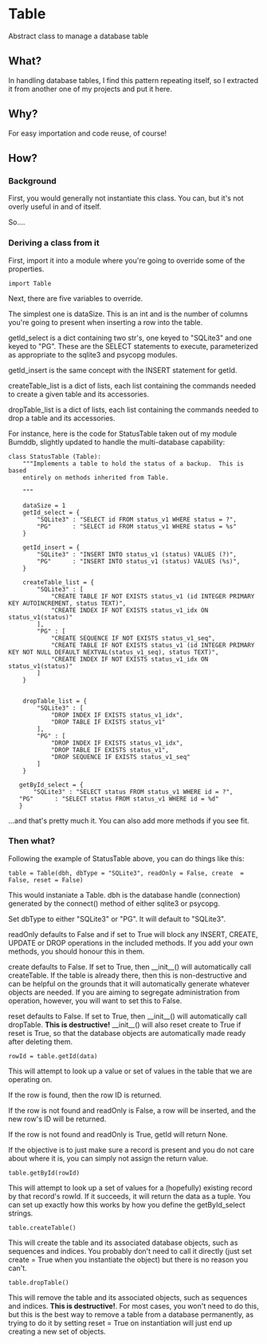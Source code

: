 # Table

Abstract class to manage a database table

## What?

In handling database tables, I find this pattern repeating itself, so
I extracted it from another one of my projects and put it here.

## Why?

For easy importation and code reuse, of course!

## How?

### Background

First, you would generally not instantiate this class.  You can, but
it's not overly useful in and of itself.

So....

### Deriving a class from it

First, import it into a module where you're going to override some of
the properties.

    import Table

Next, there are five variables to override.

The simplest one is dataSize.  This is an int and is the number of
columns you're going to present when inserting a row into the table.

getId_select is a dict containing two str's, one keyed to "SQLite3"
and one keyed to "PG".  These are the SELECT statements to execute,
parameterized as appropriate to the sqlite3 and psycopg modules.

getId_insert is the same concept with the INSERT statement for getId.

createTable_list is a dict of lists, each list containing the commands
needed to create a given table and its accessories.

dropTable_list is a dict of lists, each list containing the commands
needed to drop a table and its accessories.

For instance, here is the code for StatusTable taken out of my module
Bumddb, slightly updated to handle the multi-database capability:

    class StatusTable (Table):
        """Implements a table to hold the status of a backup.  This is based
        entirely on methods inherited from Table.
    
        """
    
        dataSize = 1
        getId_select = {
            "SQLite3" : "SELECT id FROM status_v1 WHERE status = ?",
            "PG"      : "SELECT id FROM status_v1 WHERE status = %s"
        }

        getId_insert = {
            "SQLite3" : "INSERT INTO status_v1 (status) VALUES (?)",
            "PG"      : "INSERT INTO status_v1 (status) VALUES (%s)",
        }

        createTable_list = {
            "SQLite3" : [
                "CREATE TABLE IF NOT EXISTS status_v1 (id INTEGER PRIMARY KEY AUTOINCREMENT, status TEXT)",
                "CREATE INDEX IF NOT EXISTS status_v1_idx ON status_v1(status)"
            ],
            "PG" : [
                "CREATE SEQUENCE IF NOT EXISTS status_v1_seq",
                "CREATE TABLE IF NOT EXISTS status_v1 (id INTEGER PRIMARY KEY NOT NULL DEFAULT NEXTVAL(status_v1_seq), status TEXT)",
                "CREATE INDEX IF NOT EXISTS status_v1_idx ON status_v1(status)"
            ]
        }

    
        dropTable_list = {
            "SQLite3" : [
                "DROP INDEX IF EXISTS status_v1_idx",
                "DROP TABLE IF EXISTS status_v1"
            ],
            "PG" : [
                "DROP INDEX IF EXISTS status_v1_idx",
                "DROP TABLE IF EXISTS status_v1",
                "DROP SEQUENCE IF EXISTS status_v1_seq"
            ]
        }

       getById_select = {
           "SQLite3" : "SELECT status FROM status_v1 WHERE id = ?",
	   "PG"      : "SELECT status FROM status_v1 WHERE id = %d"
       }

...and that's pretty much it.  You can also add more methods if you see fit.

### Then what?

Following the example of StatusTable above, you can do things like this:

    table = Table(dbh, dbType = "SQLite3", readOnly = False, create  = False, reset = False)

This would instaniate a Table.  dbh is the database handle
(connection) generated by the connect() method of either sqlite3 or
psycopg.

Set dbType to either "SQLite3" or "PG".  It will default to "SQLite3".

readOnly defaults to False and if set to True will block any INSERT,
CREATE, UPDATE or DROP operations in the included methods.  If you add
your own methods, you should honour this in them.

create defaults to False.  If set to True, then \_\_init\_\_() will
automatically call createTable.  If the table is already there, then
this is non-destructive and can be helpful on the grounds that it will
automatically generate whatever objects are needed.  If you are aiming
to segregate administration from operation, however, you will want to
set this to False.

reset defaults to False.  If set to True, then \_\_init\_\_() will
automatically call dropTable.  **This is destructive!** \_\_init\_\_()
will also reset create to True if reset is True, so that the database
objects are automatically made ready after deleting them.

    rowId = table.getId(data)

This will attempt to look up a value or set of values in the table
that we are operating on.

If the row is found, then the row ID is returned.

If the row is not found and readOnly is False, a row will be
inserted, and the new row's ID will be returned.

If the row is not found and readOnly is True, getId will return None.

If the objective is to just make sure a record is present and you do
not care about where it is, you can simply not assign the return
value.

    table.getById(rowId)

This will attempt to look up a set of values for a (hopefully)
existing record by that record's rowId.  If it succeeds, it will
return the data as a tuple.  You can set up exactly how this works by
how you define the getById_select strings.

    table.createTable()

This will create the table and its associated database objects, such
as sequences and indices.  You probably don't need to call it directly
(just set create = True when you instantiate the object) but there is
no reason you can't.

    table.dropTable()

This will remove the table and its associated objects, such as
sequences and indices.  **This is destructive!**.  For most cases, you
won't need to do this, but this is the best way to remove a table from
a database permanently, as trying to do it by setting reset = True on
instantiation will just end up creating a new set of objects.

